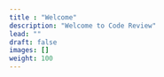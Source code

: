 ```yaml
---
title : "Welcome"
description: "Welcome to Code Review"
lead: ""
draft: false
images: []
weight: 100
---
```


